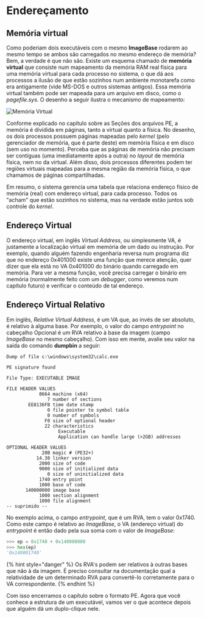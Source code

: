 # Endereçamento

## Memória virtual

Como poderiam dois executáveis com o mesmo **ImageBase** rodarem ao mesmo tempo se ambos são carregados no mesmo endereço de memória? Bem, a verdade é que não são. Existe um esquema chamado de **memória virtual** que consiste num mapeamento da memória RAM real física para uma memória virtual para cada processo no sistema, o que dá aos processos a ilusão de que estão sozinhos num ambiente monotarefa como era antigamente \(vide MS-DOS e outros sistemas antigos\). Essa memória virtual também pode ser mapeada para um arquivo em disco, como o _pagefile.sys_. O desenho a seguir ilustra o mecanismo de mapeamento:

![Memória Virtual](../.gitbook/assets/memoria_virtual.png)

Conforme explicado no capítulo sobre as Seções dos arquivos PE, a memória é dividida em páginas, tanto a virtual quanto a física. No desenho, os dois processos possuem páginas mapeadas pelo _kernel_ \(pelo gerenciador de memória, que é parte deste\) em memória física e em disco \(sem uso no momento\). Perceba que as páginas de memória não precisam ser contíguas \(uma imediatamente após a outra\) no _layout_ de memória física, nem no da virtual. Além disso, dois processos diferentes podem ter regiões virtuais mapeadas para a mesma região da memória física, o que chamamos de páginas compartilhadas.

Em resumo, o sistema gerencia uma tabela que relaciona endereço físico de memória \(real\) com endereço virtual, para cada processo. Todos os "acham" que estão sozinhos no sistema, mas na verdade estão juntos sob controle do _kernel_.

## Endereço Virtual

O endereço virtual, em inglês _Virtual Address_, ou simplesmente VA, é justamente a localização virtual em memória de um dado ou instrução. Por exemplo, quando alguém fazendo engenharia reversa num programa diz que no endereço 0x401000 existe uma função que merece atenção, quer dizer que ela está no VA 0x401000 do binário quando carregado em memória. Para ver a mesma função, você precisa carregar o binário em memória \(normalmente feito com um _debugger_, como veremos num capítulo futuro\) e verificar o conteúdo de tal endereço.

## Endereço Virtual Relativo

Em inglês, _Relative Virtual Address_, é um VA que, ao invés de ser absoluto, é relativo à alguma base. Por exemplo, o valor do campo _entrypoint_ no cabeçalho Opcional é um RVA relativo à base da imagem \(campo _ImageBase_ no mesmo cabeçalho\). Com isso em mente, avalie seu valor na saída do comando **dumpbin** a seguir:

```text
Dump of file c:\windows\system32\calc.exe

PE signature found

File Type: EXECUTABLE IMAGE

FILE HEADER VALUES
            8664 machine (x64)
               7 number of sections
        EE8136FB time date stamp
               0 file pointer to symbol table
               0 number of symbols
              F0 size of optional header
              22 characteristics
                   Executable
                   Application can handle large (>2GB) addresses

OPTIONAL HEADER VALUES
             20B magic # (PE32+)
           14.38 linker version
            2000 size of code
            9000 size of initialized data
               0 size of uninitialized data
            1740 entry point
            1000 base of code
       140000000 image base
            1000 section alignment
            1000 file alignment
-- suprimido --
```

No exemplo acima, o campo _entrypoint_, que é um RVA, tem o valor 0x1740. Como este campo é relativo ao _ImageBase_, o VA \(endereço virtual\) do _entrypoint_ é então dado pela sua soma com o valor de _ImageBase_:

```python
>>> ep = 0x1740 + 0x140000000
>>> hex(ep)
'0x140001740'
```

{% hint style="danger" %}
Os RVA's podem ser relativos à outras bases que não à da imagem. É preciso consultar na documentação qual a relatividade de um determinado RVA para convertê-lo corretamente para o VA correspondente.
{% endhint %}

Com isso encerramos o capítulo sobre o formato PE. Agora que você conhece a estrutura de um executável, vamos ver o que acontece depois que alguém dá um duplo-clique nele.
